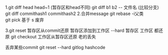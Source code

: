 1.git diff head head~1 (暂存区和head不同)
  git diff b1 b2 -- 文件名 (比较分支)
  git diff  commithash1 commithash2
2.合并message git rebase -i父类   
  git pick 基于 s 废弃
  
3.git reset 暂存区从commit还原 暂存区添加到工作区 --hard 暂存区 工作区 都还原
  git checkout 工作区从暂存区还原 老的丢失
  
  丢弃某些commit
  git reset --hard gitlog hashcode
  
